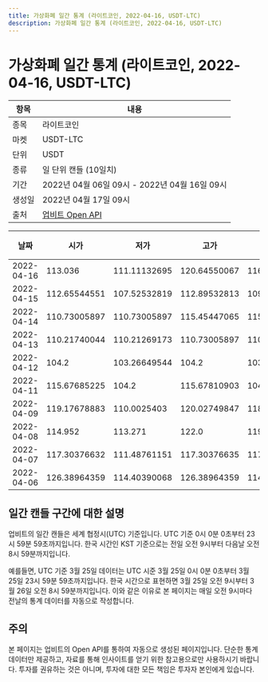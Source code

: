 ```yaml
---
title: 가상화폐 일간 통계 (라이트코인, 2022-04-16, USDT-LTC)
description: 가상화폐 일간 통계 (라이트코인, 2022-04-16, USDT-LTC)
---
```



가상화폐 일간 통계 (라이트코인, 2022-04-16, USDT-LTC)
===

|항목|내용|
|--|--|
|종목|라이트코인|
|마켓|USDT-LTC|
|단위|USDT|
|종류|일 단위 캔들 (10일치)|
|기간|2022년 04월 06일 09시 - 2022년 04월 16일 09시|
|생성일|2022년 04월 17일 09시|
|출처|[업비트 Open API](https://docs.upbit.com)|


|날짜|시가|저가|고가|종가|비고|
|--|--|--|--|--|--|
|2022-04-16|113.036|111.11132695|120.64550067|116.67858135|    |
|2022-04-15|112.65544551|107.52532819|112.89532813|109.30740931|    |
|2022-04-14|110.73005897|110.73005897|115.45447065|115.34325617|    |
|2022-04-13|110.21740044|110.21269173|110.73005897|110.73005897|    |
|2022-04-12|104.2|103.26649544|104.2|103.26649544|    |
|2022-04-11|115.67685225|104.2|115.67810903|104.2|    |
|2022-04-09|119.17678883|110.0025403|120.02749847|118.19592144|    |
|2022-04-08|114.952|113.271|122.0|119.1863235|    |
|2022-04-07|117.30376632|111.48761151|117.30376635|117.29790097|    |
|2022-04-06|126.38964359|114.40390068|126.38964359|114.71274431|    |


일간 캔들 구간에 대한 설명
---


업비트의 일간 캔들은 세계 협정시(UTC) 기준입니다. 
UTC 기준 0시 0분 0초부터 23시 59분 59초까지입니다. 
한국 시간인 KST 기준으로는 전일 오전 9시부터 다음날 오전 8시 59분까지입니다. 


예를들면, UTC 기준 3월 25일 데이터는 UTC 시준 3월 25일 0시 0분 0초부터 3월 25일 23시 59분 59초까지입니다. 
한국 시간으로 표현하면 3월 25일 오전 9시부터 3월 26일 오전 8시 59분까지입니다. 
이와 같은 이유로 본 페이지는 매일 오전 9시마다 전날의 통계 데이터를 자동으로 작성합니다. 


주의
---


본 페이지는 업비트의 Open API를 통하여 자동으로 생성된 페이지입니다. 
단순한 통계 데이터만 제공하고, 자료를 통해 인사이트를 얻기 위한 참고용으로만 사용하시기 바랍니다. 
투자를 권유하는 것은 아니며, 투자에 대한 모든 책임은 투자자 본인에게 있습니다. 
